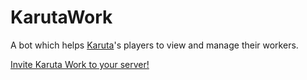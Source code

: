 # KarutaWork
A bot which helps [Karuta](https://www.karuta.xyz/)'s players to view and manage their workers.


[Invite Karuta Work to your server!](https://bit.ly/3mee4US)
